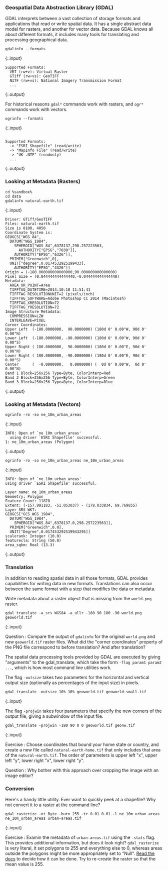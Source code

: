 ---
---

### Geospatial Data Abstraction Library (GDAL)

GDAL interprets between a vast collection of storage formats and applications that read or write spatial data. It has a single abstract data model for rasters, and another for vector data. Because GDAL knows all about different formats, it includes many tools for translating and processing geographical data.

~~~
gdalinfo --formats
~~~
{:.input}
~~~
Supported Formats:
  VRT (rw+v): Virtual Raster
  GTiff (rw+vs): GeoTIFF
  NITF (rw+vs): National Imagery Transmission Format
  ...
~~~
{:.output}

For historical reasons `gdal*` commands work with rasters, and `ogr*` commands work with vectors.

~~~
ogrinfo --formats
~~~
{:.input}
~~~

Supported Formats:
  -> "ESRI Shapefile" (read/write)
  -> "MapInfo File" (read/write)
  -> "UK .NTF" (readonly)
  ...
~~~
{:.output}

<!--split-->

### Looking at Metadata (Rasters)

~~~
cd %sandbox%
cd data
gdalinfo natural-earth.tif
~~~
{:.input}

[//]: # " http://www.naturalearthdata.com/downloads/10m-natural-earth-1/10m-natural-earth/ "
[//]: # " processed with: "
[//]: # " gdal_translate -outsize 50% 50% -co 'COMPRESS=LZW' -co 'TILED=YES' NE1_LR_LC.tif natural-earth.tif "

~~~
Driver: GTiff/GeoTIFF
Files: natural-earth.tif
Size is 8100, 4050
Coordinate System is:
GEOGCS["WGS 84",
  DATUM["WGS_1984",
    SPHEROID["WGS 84",6378137,298.257223563,
      AUTHORITY["EPSG","7030"]],
    AUTHORITY["EPSG","6326"]],
  PRIMEM["Greenwich",0],
  UNIT["degree",0.0174532925199433],
    AUTHORITY["EPSG","4326"]]
Origin = (-180.000000000000000,90.000000000000000)
Pixel Size = (0.044444444444440,-0.044444444444440)
Metadata:
  AREA_OR_POINT=Area
  TIFFTAG_DATETIME=2014:10:18 11:51:41
  TIFFTAG_RESOLUTIONUNIT=2 (pixels/inch)
  TIFFTAG_SOFTWARE=Adobe Photoshop CC 2014 (Macintosh)
  TIFFTAG_XRESOLUTION=72
  TIFFTAG_YRESOLUTION=72
Image Structure Metadata:
  COMPRESSION=LZW
  INTERLEAVE=PIXEL
Corner Coordinates:
Upper Left  (-180.0000000,  90.0000000) (180d 0' 0.00"W, 90d 0' 0.00"N)
Lower Left  (-180.0000000, -90.0000000) (180d 0' 0.00"W, 90d 0' 0.00"S)
Upper Right ( 180.0000000,  90.0000000) (180d 0' 0.00"E, 90d 0' 0.00"N)
Lower Right ( 180.0000000, -90.0000000) (180d 0' 0.00"E, 90d 0' 0.00"S)
Center      (  -0.0000000,   0.0000000) (  0d 0' 0.00"W,  0d 0' 0.00"N)
Band 1 Block=256x256 Type=Byte, ColorInterp=Red
Band 2 Block=256x256 Type=Byte, ColorInterp=Green
Band 3 Block=256x256 Type=Byte, ColorInterp=Blue															
~~~
{:.output}

<!--split-->

### Looking at Metadata (Vectors)

~~~
ogrinfo -ro -so ne_10m_urban_areas
~~~
{:.input}

~~~
INFO: Open of `ne_10m_urban_areas'
  using driver `ESRI Shapefile' successful.
1: ne_10m_urban_areas (Polygon)
~~~
{:.output}

~~~
ogrinfo -ro -so ne_10m_urban_areas ne_10m_urban_areas
~~~
{:.input}

~~~
INFO: Open of `ne_10m_urban_areas'
using driver `ESRI Shapefile' successful.
	  
Layer name: ne_10m_urban_areas
Geometry: Polygon
Feature Count: 11878
Extent: (-157.991183, -51.053037) - (178.033834, 69.769855)
Layer SRS WKT:
GEOGCS["GCS_WGS_1984",
  DATUM["WGS_1984",
    SPHEROID["WGS_84",6378137.0,298.257223563]],
  PRIMEM["Greenwich",0.0],
  UNIT["Degree",0.017453292519943295]]
scalerank: Integer (10.0)
featurecla: String (50.0)
area_sqkm: Real (13.3)
~~~
{:.output}

<!--split-->

### Translation

In addition to reading spatial data in all those formats, GDAL provides capabilities for writing data in new formats.
Translations can also occur between the same format with a step that modifies the data or metadata.

Write metadata about a raster object that is missing from the `world.png` raster.

~~~
gdal_translate -a_srs WGS84 -a_ullr -180 90 180 -90 world.png geoworld.tif
~~~
{:.input}

Question
: Compare the output of `gdalinfo` for the original `world.png` and new `geoworld.tif` raster files. What did the "corner coordinates" property of the PNG file correspond to before translation? And after translation?

<!--split-->

The spatial data processing tools provided by GDAL are executed by giving "arguments" to the gdal_translate, which take the form `-flag param1 param2 ...`, which is how most command line utilities work.

The flag `-outsize` takes two parameters for the horizontal and vertical output size (optionally as percentages of the input size) in pixels.

~~~
gdal_translate -outsize 10% 10% geoworld.tif geoworld-small.tif
~~~
{:.input}

<!--split-->

The flag `-projwin` takes four parameters that specify the new corners of the output file, giving a subwindow of the input file.

~~~
gdal_translate -projwin -180 90 0 0 geoworld.tif geonw.tif
~~~
{:.input}

Exercise
: Choose coordinates that bound your home state or country, and create a new file called `natural-earth-home.tif` that only includes that area of the `natural-earth.tif`. The order of parameters is upper left "x", upper left "y", lower right "x", lower right "y".

Question
: Why bother with this approach over cropping the image with an image editor?

<!--split-->

### Conversion

Here's a handy little utility. Ever want to quickly peek at a shapefile? Why not convert it to a raster at the command line?

~~~
gdal_rasterize -ot Byte -burn 255 -tr 0.01 0.01 -l ne_10m_urban_areas ne_10m_urban_areas urban-areas.tif
~~~
{:.input}

Exercise
: Examin the metadata of `urban-areas.tif` using the `-stats` flag. This provides additional information, but does it look right? `gdal_rasterize` is very literal, it set polygons to 255 and everything else to 0, whereas areas outside the polygons might be more appropriately set to "Null". [Read the docs](http://www.gdal.org/gdalinfo.html) to decide how it can be done. Try to re-create the raster so that the mean value is 255.
